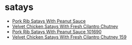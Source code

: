 # satays

 * [Pork Rib Satays With Peanut Sauce](../../index/p/pork-rib-satays-with-peanut-sauce-101690.json)
 * [Velvet Chicken Satays With Fresh Cilantro Chutney](../../index/v/velvet-chicken-satays-with-fresh-cilantro-chutney-159.json)
 * [Pork Rib Satays With Peanut Sauce 101690](../../index/p/pork-rib-satays-with-peanut-sauce-101690.json)
 * [Velvet Chicken Satays With Fresh Cilantro Chutney 159](../../index/v/velvet-chicken-satays-with-fresh-cilantro-chutney-159.json)
